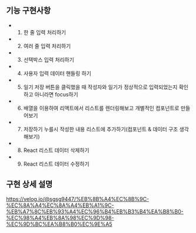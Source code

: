 ## 기능 구현사항
- 1. 한 줄 입력 처리하기
- 2. 여러 줄 입력 처리하기
- 3. 선택박스 입력 처리하기
- 4. 사용자 입력 데이터 핸들링 하기
- 5. 일기 저장 버튼을 클릭했을 때 작성자와 일기가 정상적으로 입력되었는지 확인하고 아니라면 focus하기
- 6. 배열을 이용하여 리액트에서 리스트를 렌더링해보고 개별적인 컴포넌트로 만들어보기
- 7. 저장하기 누를시 작성한 내용 리스트에 추가하기(컴포넌트 & 데이터 구조 생각해보기)
- 8. React 리스트 데이터 삭제하기
- 9. React 리스트 데이터 수정하기

## 구현 상세 설명
https://velog.io/@sgsg9447/%EB%8B%A4%EC%8B%9C-%EC%8A%A4%EC%8A%A4%EB%A1%9C-%EB%A7%8C%EB%93%A4%EC%96%B4%EB%B3%B4%EA%B8%B0-%EC%98%A4%EB%8A%98%EC%9D%98-%EC%9D%BC%EA%B8%B0%EC%9E%A5